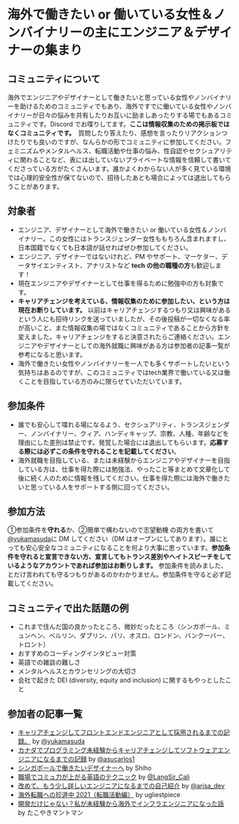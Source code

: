 # 海外で働きたい or 働いている女性＆ノンバイナリーの主にエンジニア＆デザイナーの集まり

## コミュニティについて

海外でエンジニアやデザイナーとして働きたいと思っている女性やノンバイナリーを助けるためのコミュニティでもあり、海外ですでに働いている女性やノンバイナリーが日々の悩みを共有したりお互いに励ましあったりする場でもあるコミュニティです。Discord でお喋りしてます。**ここは情報収集のための掲示板ではなくコミュニティです。**　質問したり答えたり、感想を言ったりリアクションつけたりでも良いのですが、なんらかの形でコミュニティに参加してください。フェミニズムやメンタルヘルス、転職活動や仕事の悩み、性自認やセクシュアリティに関わることなど、表には出していないプライベートな情報を信頼して書いてくださっている方がたくさんいます。誰かよくわからない人が多く見ている環境では心理的安全性が保てないので、招待したあとも場合によっては退出してもらうことがあります。

## 対象者

- エンジニア、デザイナーとして海外で働きたい or 働いている女性＆ノンバイナリー。この女性にはトランスジェンダー女性ももちろん含まれますし、日本国籍でなくても日本語が話せればぜひ参加してください。
- エンジニア、デザイナーではないけれど、PM やサポート、マーケター、データサイエンティスト、アナリストなど **tech の他の職種の方**も歓迎します！
- 現在エンジニアやデザイナーとして仕事を得るために勉強中の方も対象です。
- **キャリアチェンジを考えている、情報収集のために参加したい、という方は現在お断りしています。** 以前はキャリアチェンジするつもり又は興味があるという人にも招待リンクを送っていましたが、その後投稿が一切なくなる率が高いこと、また情報収集の場ではなくコミュニティであることから方針を変えました。キャリアチェンジをすると決意されたらご連絡ください。エンジニアやデザイナーとしての海外就職に興味がある方は参加者の記事一覧が参考になると思います。
- 海外で働きたい女性やノンバイナリーを一人でも多くサポートしたいという気持ちはあるのですが、このコミュニティではtech業界で働いている又は働くことを目指している方のみに限らせていただいています。


## 参加条件

- 誰でも安心して喋れる場になるよう、セクシュアリティ、トランスジェンダー、ノンバイナリー、クィア、ハンディキャップ、宗教、人種、年齢などを理由にした差別は禁止です。発覚した場合には退出してもらいます。**応募する際には必ずこの条件を守れることを記載してください**。
- 海外就職を目指している、または未経験からエンジニアやデザイナーを目指している方は、仕事を得た際には勉強法、やったこと等まとめて文章化して後に続く人のために情報を残してください。仕事を得た際には海外で働きたいと思っている人をサポートする側に回ってください。

## 参加方法

 ①参加条件を**守れる**か、②簡単で構わないので志望動機 の両方を書いて[@yukamasuda](https://twitter.com/yukamasuda)に DM してください（DM はオープンにしてあります）。誰にとっても安心安全なコミュニティになることを何より大事に思っています。**参加条件を守れると宣言できない方、宣言してもトランス差別やヘイトスピーチをしているようなアカウントであれば参加はお断りします。** 参加条件を読みました、とだけ言われても守るつもりがあるのかわかりません。参加条件を守ると必ず記載してください。

## コミュニティで出た話題の例

- これまで住んだ国の良かったところ、微妙だったところ（シンガポール、ミュンヘン、ベルリン、ダブリン、パリ、オスロ、ロンドン、バンクーバー、トロント）
- おすすめのコーディングインタビュー対策
- 英語での雑談の難しさ
- メンタルヘルスとカウンセリングの大切さ
- 会社で起きた DEI (diversity, equity and inclusion) に関するもやっとしたこと

## 参加者の記事一覧

- [キャリアチェンジしてフロントエンドエンジニアとして採用されるまでの記録。](https://note.com/y_ukyk/n/n577cd5a78953) by [@yukamasuda](https://twitter.com/yukamasuda)
- [カナダでプログラミング未経験からキャリアチェンジしてソフトウェアエンジニアになるまでの記録](https://note.com/asucarlos/n/nd2255e5a3da6) by [@asucarlos1](https://twitter.com/asucarlos1)
- [シンガポールで働きたいデザイナーへ](https://note.com/shihoasada/n/n48680fb2ef1d?nt=like_9298) by Shiho
- [職場でコミュ力が上がる英語のテクニック](https://note.com/noot/n/ncd3a46c399db) by [@LangSir_Cali](https://twitter.com/LangSir_Cali)
- [改めて、もう少し詳しいエンジニアになるまでの自己紹介](https://note.com/frontendlifeinde/n/n08d35f0e57c1) by [@arisa_dev](https://twitter.com/arisa_dev)
- [海外転職への珍道中 2021（転職活動編）](https://ugliestpiece.hatenablog.com/entry/2021/09/26/031845) by ugliestpiece
- [開発だけじゃない？私が未経験から海外でインフラエンジニアになった話](https://note.com/mikan_study_aus/n/n7ff1a78c3e20) by たこやきマントマン
